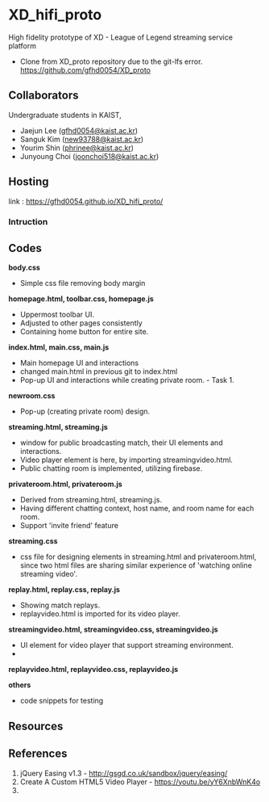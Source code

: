 # XD_hifi_proto

High fidelity prototype of XD - League of Legend streaming service platform
* Clone from XD_proto repository due to the git-lfs error. https://github.com/gfhd0054/XD_proto

## Collaborators
Undergraduate students in KAIST,
- Jaejun Lee (gfhd0054@kaist.ac.kr)
- Sanguk Kim (new93788@kaist.ac.kr)
- Yourim Shin (phrinee@kaist.ac.kr)
- Junyoung Choi (joonchoi518@kaist.ac.kr)

## Hosting
link : https://gfhd0054.github.io/XD_hifi_proto/

### Intruction

## Codes
**body.css**

- Simple css file removing body margin

**homepage.html, toolbar.css, homepage.js**

- Uppermost toolbar UI.
- Adjusted to other pages consistently
- Containing home button for entire site.

**index.html, main.css, main.js**

- Main homepage UI and interactions
- changed main.html in previous git to index.html
- Pop-up UI and interactions while creating private room. - Task 1.

**newroom.css**

- Pop-up (creating private room) design.

**streaming.html, streaming.js**

- window for public broadcasting match, their UI elements and interactions.
- Video player element is here, by importing streamingvideo.html.
- Public chatting room is implemented, utilizing firebase.

**privateroom.html, privateroom.js**

- Derived from streaming.html, streaming.js.
- Having different chatting context, host name, and room name for each room.
- Support 'invite friend' feature

**streaming.css**

- css file for designing elements in streaming.html and privateroom.html, since two html files are sharing similar experience of 'watching online streaming video'.

**replay.html, replay.css, replay.js**

- Showing match replays.
- replayvideo.html is imported for its video player.

**streamingvideo.html, streamingvideo.css, streamingvideo.js**

- UI element for video player that support streaming environment.
- 

**replayvideo.html, replayvideo.css, replayvideo.js**


**others**

- code snippets for testing


## Resources

## References
1. jQuery Easing v1.3 - http://gsgd.co.uk/sandbox/jquery/easing/
2. Create A Custom HTML5 Video Player - https://youtu.be/yY6XnbWnK4o
3. 
